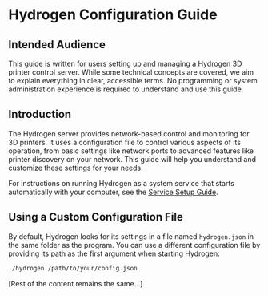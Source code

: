 # Hydrogen Configuration Guide

## Intended Audience

This guide is written for users setting up and managing a Hydrogen 3D printer control server. While some technical concepts are covered, we aim to explain everything in clear, accessible terms. No programming or system administration experience is required to understand and use this guide.

## Introduction

The Hydrogen server provides network-based control and monitoring for 3D printers. It uses a configuration file to control various aspects of its operation, from basic settings like network ports to advanced features like printer discovery on your network. This guide will help you understand and customize these settings for your needs.

For instructions on running Hydrogen as a system service that starts automatically with your computer, see the [Service Setup Guide](./service.md).

## Using a Custom Configuration File

By default, Hydrogen looks for its settings in a file named `hydrogen.json` in the same folder as the program. You can use a different configuration file by providing its path as the first argument when starting Hydrogen:

```bash
./hydrogen /path/to/your/config.json
```

[Rest of the content remains the same...]